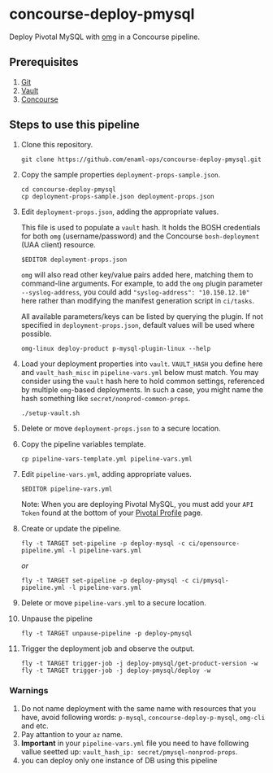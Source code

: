 # concourse-deploy-pmysql

Deploy Pivotal MySQL with [omg](https://github.com/enaml-ops) in a Concourse pipeline.

## Prerequisites

1. [Git](https://git-scm.com)
1. [Vault](https://www.vaultproject.io)
1. [Concourse](http://concourse.ci)

## Steps to use this pipeline

1. Clone this repository.

    ```
    git clone https://github.com/enaml-ops/concourse-deploy-pmysql.git
    ```

1. Copy the sample properties `deployment-props-sample.json`.

    ```
    cd concourse-deploy-pmysql
    cp deployment-props-sample.json deployment-props.json
    ```

1. Edit `deployment-props.json`, adding the appropriate values.

    This file is used to populate a `vault` hash.  It holds the BOSH credentials for both `omg` (username/password) and the Concourse `bosh-deployment` (UAA client) resource.

    ```
    $EDITOR deployment-props.json
    ```

    `omg` will also read other key/value pairs added here, matching them to command-line arguments.  For example, to add the `omg` plugin parameter `--syslog-address`, you could add `"syslog-address": "10.150.12.10"` here rather than modifying the manifest generation script in `ci/tasks`.

    All available parameters/keys can be listed by querying the plugin.  If not specified in `deployment-props.json`, default values will be used where possible.

    ```
    omg-linux deploy-product p-mysql-plugin-linux --help
    ```

1. Load your deployment properties into `vault`.  `VAULT_HASH` you define here and `vault_hash_misc` in `pipeline-vars.yml` below must match.  You may consider using the `vault` hash here to hold common settings, referenced by multiple `omg`-based deployments.  In such a case, you might name the hash something like `secret/nonprod-common-props`.

    ```
    ./setup-vault.sh
    ```

1. Delete or move `deployment-props.json` to a secure location.
1. Copy the pipeline variables template.

    ```
    cp pipeline-vars-template.yml pipeline-vars.yml
    ```

1. Edit `pipeline-vars.yml`, adding appropriate values.

    ```
    $EDITOR pipeline-vars.yml
    ```

    Note: When you are deploying Pivotal MySQL, you must add your `API Token` found at the bottom of your [Pivotal Profile](https://network.pivotal.io/users/dashboard/edit-profile) page.

1. Create or update the pipeline.

    ```
    fly -t TARGET set-pipeline -p deploy-mysql -c ci/opensource-pipeline.yml -l pipeline-vars.yml
    ```

    _or_

    ```
    fly -t TARGET set-pipeline -p deploy-pmysql -c ci/pmysql-pipeline.yml -l pipeline-vars.yml
    ```

1. Delete or move `pipeline-vars.yml` to a secure location.
1. Unpause the pipeline

    ```
    fly -t TARGET unpause-pipeline -p deploy-pmysql
    ```

1. Trigger the deployment job and observe the output.

    ```
    fly -t TARGET trigger-job -j deploy-pmysql/get-product-version -w
    fly -t TARGET trigger-job -j deploy-pmysql/deploy -w
    ```

### Warnings

1. Do not name deployment with the same name with resources that you have, avoid following words: `p-mysql`, `concourse-deploy-p-mysql`, `omg-cli` and etc.
1. Pay attantion to your `az` name.
1. **Important** in your `pipeline-vars.yml` file you need to have following vallue seetted up: `vault_hash_ip: secret/pmysql-nonprod-props`.
1. you can deploy only one instance of DB using this pipeline
